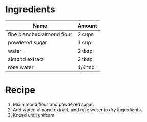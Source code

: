 # Ingredients

| Name                       | Amount  |
|----------------------------|---------|
| fine blanched almond flour | 2 cups  |
| powdered sugar             | 1 cup   |
| water                      | 2 tbsp  |
| almond extract             | 2 tbsp  |
| rose water                 | 1/4 tsp |

# Recipe

1. Mix almond flour and powdered sugar.
1. Add water, almond extract, and rose water to dry ingredients.
1. Knead until uniform.
